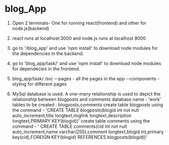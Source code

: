 # blog_App

1) Open 2 terminals- One for running react(frontend) and other for node.js(backend)
2) react runs at localhost:3000 and node.js runs at localhost 8000
3) go to '/blog_app' and use 'npm install' to download node modules for the dependencies in the backend.
4) go to 'blog_app/task/' and use 'npm install' to download node modules for dependecies in the frontend.
5)
	blog_app/task/
		/src
			--pages - all the pages in the app
			--components - styling for different pages

6) MySql database is used. A one-many relationship is used to depict the relationship between blogposts and comments
	database name : 'work'
	tables to be created : blogposts,comments
	create table blogposts using the command - 'CREATE TABLE blogposts(blogid int not null auto_increment,title longtext,imglink longtext,description longtext,PRIMARY KEY(blogid))' 
	create table comments using the command - ' CREATE TABLE comments(cid int not null auto_increment,name varchar(255),comment longtext,blogid int,primary key(cid),FOREIGN KEY(blogid) REFERENCES blogposts(blogid))'  
